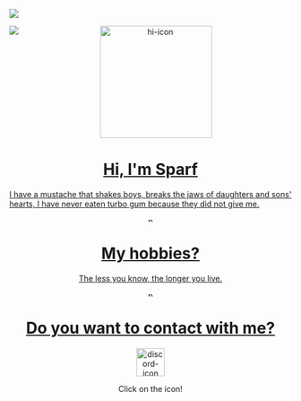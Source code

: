 ![](https://komarev.com/ghpvc/?username=your-github-username&color=df2e47)

<p align="center">
   <a href= "https://discord.com/users/951186023507963945"><img align="left" src="https://lanyard-profile-readme.vercel.app/api/951186023507963945?bg=00000000" /</a>
</p>

<p align="center">
   
   <img src="https://i.imgur.com/tOuZa5V.png" alt="hi-icon" style="height:200px;" align="center">
   
   
   
   <h1 align="center">Hi, I'm Sparf</h1>
   
   
   <p align="left">
      I have a mustache that shakes boys, breaks the jaws of daughters and sons' hearts, I have never eaten turbo gum because they did not give me.
   </p>
   
   <p align="center"> <img src="https://i.imgur.com/Ebl4zBK.png" alt="pasek" style="height:10px;" align="center">
   
   <h1 align="center">My hobbies?</h1>
   <p align="center">
      The less you know, the longer you live.
   </p>
   
   <p align="center"> <img src="https://i.imgur.com/Ebl4zBK.png" alt="pasek" style="height:10px;" align="center">
   
   <h1 align="center">Do you want to contact with me?</h1>
   <p align="center">
   
   <a href="https://discord.com/users/951186023507963945" target="_blank">
   <img src="https://i.imgur.com/LiYYR0I.png" alt="discord-icon" style="height:50px">
   </a>

   </p>
   
</p>
<p align="center">
   Click on the icon!
</p>
